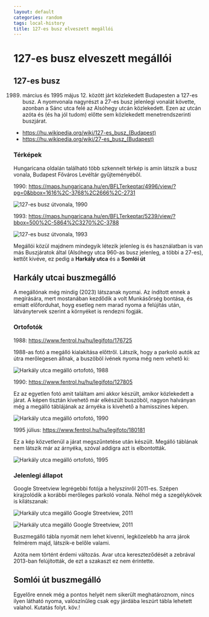 ```yaml
---
layout: default
categories: random
tags: local-history
title: 127-es busz elveszett megállói
---
```


# 127-es busz elveszett megállói

## 127-es busz

1989. március és 1995 május 12. között járt közlekedett Budapesten a 127-es busz. A nyomvonala nagyrészt a 27-es busz jelenlegi vonalát követte, azonban a Sánc utca felé az Alsóhegy utcán közlekedett. Ezen az utcán azóta és (és ha jól tudom) előtte sem közlekedett menetrendszerinti buszjárat.

- https://hu.wikipedia.org/wiki/127-es_busz_(Budapest)
- https://hu.wikipedia.org/wiki/27-es_busz_(Budapest)

### Térképek

Hungaricana oldalán található több szkennelt térkép is amin látszik a busz vonala, Budapest Főváros Levéltár gyűjteményéből.

1990: https://maps.hungaricana.hu/en/BFLTerkeptar/4996/view/?pg=0&bbox=1616%2C-3768%2C2666%2C-2731

![127-es busz útvonala, 1990](/assets/images/127-1990-map.png)

1993: https://maps.hungaricana.hu/en/BFLTerkeptar/5239/view/?bbox=500%2C-5864%2C3270%2C-3788

![127-es busz útvonala, 1993](/assets/images/127-1993-map.png)

Megállói közül majdnem mindegyik létezik jelenleg is és használatban is van más Buszjáratok által (Alsóhegy utca 960-as busz jelenleg, a többi a 27-es), kettőt kivéve, ez pedig a **Harkály utca** és a **Somlói út**

## Harkály utcai buszmegálló

A megállónak még mindig (2023) látszanak nyomai. Az índított ennek a megírására, mert mostanában kezdődik a volt Munkásőrség bontása, és emiatt előforduhat, hoyg esetleg nem marad nyoma a felújítás után, látványtervek szerint a környéket is rendezni fogják.

### Ortofotók

1988: https://www.fentrol.hu/hu/legifoto/176725

1988-as fotó a megálló kialakítása előttről. Látszik, hogy a parkoló autók az útra merőlegesen állnak, a buszöböl ívének nyoma még nem vehető ki:

![Harkály utca megálló ortofotó, 1988](/assets/images/127-1988-orto.png)

1990: https://www.fentrol.hu/hu/legifoto/127805

Ez az egyetlen fotó amit találtam ami akkor készült, amikor közlekedett a járat. A képen tisztán kivehető már elkészült buszöböl, nagyon halványan még a megálló táblájának az árnyéka is kivehető a hamisszínes képen.

![Harkály utca megálló ortofotó, 1990](/assets/images/127-1990-orto.png)

1995 július: https://www.fentrol.hu/hu/legifoto/180181

Ez a kép közvetlenül a járat megszűntetése után készült. Megálló táblának nem látszik már az árnyéka, szóval addigra azt is elbontották.

![Harkály utca megálló ortofotó, 1995](/assets/images/127-1995-orto.png)

### Jelenlegi állapot

Google Streetview legrégebbi fotója a helyszínről 2011-es. Szépen kirajzolódik a korábbi merőleges parkoló vonala. Néhol még a szegélykövek is kilátszanak:

![Harkály utca megálló Google Streetview, 2011](/assets/images/127-2011-gmaps1.png)

![Harkály utca megálló Google Streetview, 2011](/assets/images/127-2011-gmaps2.png)




Buszmegálló tábla nyomát nem lehet kivenni, legközelebb ha arra járok felmérem majd, látszik-e belőle valami.

Azóta nem történt érdemi változás. Avar utca kereszteződését a zebrával 2013-ban felújították, de ezt a szakaszt ez nem érintette.

## Somlói út buszmegálló

Egyelőre ennek még a pontos helyét nem sikerült meghatároznom, nincs ilyen látható nyoma, valószínűleg csak egy járdába leszúrt tábla lehetett valahol. Kutatás folyt. köv.!